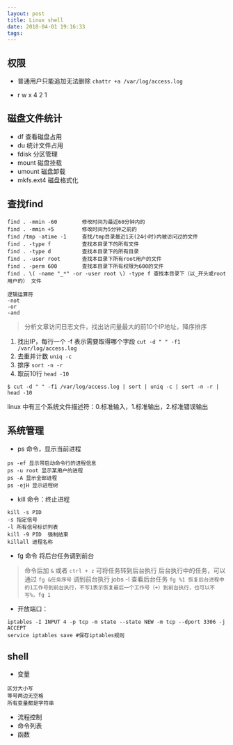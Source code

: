 ```yaml
---
layout: post
title: Linux shell
date: 2018-04-01 19:16:33
tags:
---
```

## 权限
* 普通用户只能追加无法删除
`chattr +a /var/log/access.log`

* r w x 4 2 1

## 磁盘文件统计
* df 查看磁盘占用
* du 统计文件占用
* fdisk 分区管理
* mount 磁盘挂载
* umount 磁盘卸载
* mkfs.ext4 磁盘格式化

## 查找find
```
find . -mmin -60 		修改时间为最近60分钟内的
find . -mmin +5  		修改时间为5分钟之前的
find /tmp -atime -1 	查找/tmp目录最近1天(24小时)内被访问过的文件
find . -type f 			查找本目录下的所有文件
find . -type d 			查找本目录下的所有目录
find . -user root 		查找本目录下所有root用户的文件
find . -perm 600 		查找本目录下所有权限为600的文件
find . \( -name "_*" -or -user root \) -type f 查找本目录下（以_开头或root用户的） 文件

逻辑运算符
-not
-or
-and
```

>分析文章访问日志文件，找出访问量最大的前10个IP地址，降序排序
1. 找出IP，每行一个 -f 表示需要取得哪个字段
`cut -d " " -f1 /var/log/access.log`
2. 去重并计数
`uniq -c`
3. 排序
`sort -n -r`
4. 取前10行
`head -10`

`$ cut -d " " -f1 /var/log/access.log | sort | uniq -c | sort -n -r | head -10`

linux 中有三个系统文件描述符：0.标准输入，1.标准输出，2.标准错误输出


## 系统管理
* ps 命令，显示当前进程
```
ps -ef 显示带启动命令行的进程信息
ps -u root 显示某用户的进程
ps -A 显示全部进程
ps -ejH 显示进程树
```

* kill 命令：终止进程
```
kill -s PID
-s 指定信号
-l 所有信号标识列表
kill -9 PID  强制结束
killall 进程名称
```

* fg 命令 将后台任务调到前台
> 命令后加 `&` 或者 `ctrl + z` 可将任务转到后台执行
> 后台执行中的任务，可以通过 `fg &任务序号` 调到前台执行
> jobs -l 查看后台任务
`fg %1 恢复后台进程中的1工作号到前台执行，不写1表示恢复最后一个工作号（+）到前台执行，也可以不写%，fg 1`


* 开放端口：
```
iptables -I INPUT 4 -p tcp -m state --state NEW -m tcp --dport 3306 -j ACCEPT
service iptables save #保存iptables规则
```

## shell
* 变量
```
区分大小写
等号两边无空格
所有变量都是字符串
```

* 流程控制
* 命令列表
* 函数

